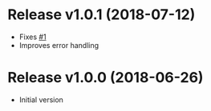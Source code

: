 Release v1.0.1 (2018-07-12)
===
* Fixes [#1](https://github.com/aws/aws-dax-go/issues/1)
* Improves error handling

Release v1.0.0 (2018-06-26)
===
* Initial version
